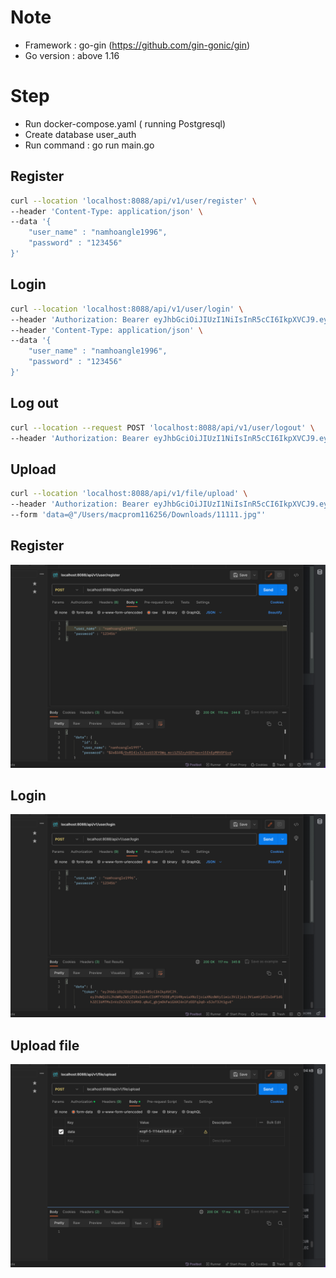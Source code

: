 
# Note
* Framework : go-gin (https://github.com/gin-gonic/gin)
* Go version : above 1.16 

# Step
- Run docker-compose.yaml ( running Postgresql)
- Create database user_auth 
- Run command : go run main.go

## Register
```bash
curl --location 'localhost:8088/api/v1/user/register' \
--header 'Content-Type: application/json' \
--data '{
    "user_name" : "namhoangle1996", 
    "password" : "123456"
}'
```

## Login 
```bash
curl --location 'localhost:8088/api/v1/user/login' \
--header 'Authorization: Bearer eyJhbGciOiJIUzI1NiIsInR5cCI6IkpXVCJ9.eyJhdWQiOiJhdWRpZW5jZSIsImV4cCI6MTY5ODA4MjM3NywiaXNzIjoiaXNzdWVyIiwic3ViIjoic3ViamVjdCIsImF1dGhJZCI6OCwidXNlcklkIjoxfQ.b06W30R1VkPpXDv-mN0D-Kz7zbrGbS6aYn9EzN6wtfc' \
--header 'Content-Type: application/json' \
--data '{
    "user_name" : "namhoangle1996", 
    "password" : "123456"
}'
```

## Log out 
```bash
curl --location --request POST 'localhost:8088/api/v1/user/logout' \
--header 'Authorization: Bearer eyJhbGciOiJIUzI1NiIsInR5cCI6IkpXVCJ9.eyJhdWQiOiJhdWRpZW5jZSIsImV4cCI6MTY5ODA4MjM3NywiaXNzIjoiaXNzdWVyIiwic3ViIjoic3ViamVjdCIsImF1dGhJZCI6OCwidXNlcklkIjoxfQ.b06W30R1VkPpXDv-mN0D-Kz7zbrGbS6aYn9EzN6wtfc'
```


## Upload 
```bash
curl --location 'localhost:8088/api/v1/file/upload' \
--header 'Authorization: Bearer eyJhbGciOiJIUzI1NiIsInR5cCI6IkpXVCJ9.eyJhdWQiOiJhdWRpZW5jZSIsImV4cCI6MTY5ODEyMDI0NiwiaXNzIjoiaXNzdWVyIiwic3ViIjoic3ViamVjdCIsImF1dGhJZCI6MTIsInVzZXJJZCI6MX0.hPtgWuoofRHV004x05_CZV7EsAVY8jOClBkE6HabsIA' \
--form 'data=@"/Users/macprom116256/Downloads/11111.jpg"'
```


## Register
![img_1.png](img_1.png)

## Login 
![img.png](img.png)

## Upload file
![img_2.png](img_2.png)



